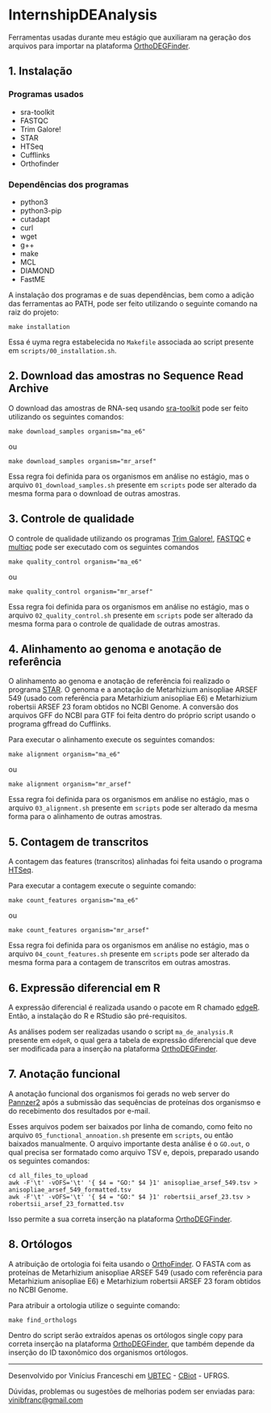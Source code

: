 # InternshipDEAnalysis

Ferramentas usadas durante meu estágio que auxiliaram na geração dos arquivos para importar na plataforma [OrthoDEGFinder](https://github.com/vinibfranc/OrthoDEGFinder).

## 1. Instalação

### Programas usados

* sra-toolkit
* FASTQC
* Trim Galore!
* STAR
* HTSeq
* Cufflinks
* Orthofinder


### Dependências dos programas

* python3
* python3-pip
* cutadapt
* curl
* wget
* g++
* make
* MCL
* DIAMOND
* FastME

A instalação dos programas e de suas dependências, bem como a adição das ferramentas ao PATH, pode ser feito utilizando o seguinte comando na raiz do projeto:

```
make installation
```

Essa é uyma regra estabelecida no ```Makefile``` associada ao script presente em ```scripts/00_installation.sh```.

## 2. Download das amostras no Sequence Read Archive

O download das amostras de RNA-seq usando [sra-toolkit](https://github.com/ncbi/sra-tools) pode ser feito utilizando os seguintes comandos:

```
make download_samples organism="ma_e6"
```

ou 

```
make download_samples organism="mr_arsef"
```

Essa regra foi definida para os organismos em análise no estágio, mas o arquivo ```01_download_samples.sh``` presente em ```scripts``` pode ser alterado da mesma forma para o download de outras amostras.

## 3. Controle de qualidade

O controle de qualidade utilizando os programas [Trim Galore!](https://www.bioinformatics.babraham.ac.uk/projects/trim_galore/), [FASTQC](https://www.bioinformatics.babraham.ac.uk/projects/fastqc/) e [multiqc](https://multiqc.info/) pode ser executado com os seguintes comandos

```
make quality_control organism="ma_e6"
```

ou 

```
make quality_control organism="mr_arsef"
```

Essa regra foi definida para os organismos em análise no estágio, mas o arquivo ```02_quality_control.sh``` presente em ```scripts``` pode ser alterado da mesma forma para o controle de qualidade de outras amostras.

## 4. Alinhamento ao genoma e anotação de referência

O alinhamento ao genoma e anotação de referência foi realizado o programa [STAR](https://github.com/alexdobin/STAR). O genoma e a anotação de Metarhizium anisopliae ARSEF 549 (usado com referência para Metarhizium anisopliae E6) e Metarhizium robertsii ARSEF 23 foram obtidos no NCBI Genome. A conversão dos arquivos GFF do NCBI para GTF foi feita dentro do próprio script usando o programa gffread do Cufflinks.

Para executar o alinhamento execute os seguintes comandos:

```
make alignment organism="ma_e6"
```

ou 

```
make alignment organism="mr_arsef"
```

Essa regra foi definida para os organismos em análise no estágio, mas o arquivo ```03_alignment.sh``` presente em ```scripts``` pode ser alterado da mesma forma para o alinhamento de outras amostras.

## 5. Contagem de transcritos

A contagem das features (transcritos) alinhadas foi feita usando o programa [HTSeq](https://htseq.readthedocs.io/en/release_0.11.1/).

Para executar a contagem execute o seguinte comando:

```
make count_features organism="ma_e6"
```

ou 

```
make count_features organism="mr_arsef"
```

Essa regra foi definida para os organismos em análise no estágio, mas o arquivo ```04_count_features.sh``` presente em ```scripts``` pode ser alterado da mesma forma para a contagem de transcritos em outras amostras.

## 6. Expressão diferencial em R

A expressão diferencial é realizada usando o pacote em R chamado [edgeR](https://bioconductor.org/packages/release/bioc/html/edgeR.html). Então, a instalação do R e RStudio são pré-requisitos.

As análises podem ser realizadas usando o script ```ma_de_analysis.R``` presente em ```edgeR```, o qual gera a tabela de expressão diferencial que deve ser modificada para a inserção na plataforma [OrthoDEGFinder](https://github.com/vinibfranc/OrthoDEGFinder).

## 7. Anotação funcional

A anotação funcional dos organismos foi gerads no web server do [Pannzer2](http://ekhidna2.biocenter.helsinki.fi/sanspanz/) após a submissão das sequências de proteínas dos organismso e do recebimento dos resultados por e-mail.

Esses arquivos podem ser baixados por linha de comando, como feito no arquivo ```05_functional_annoation.sh``` presente em ```scripts```, ou então baixados manualmente. O arquivo importante desta análise é o ```GO.out```, o qual precisa ser formatado como arquivo TSV e, depois, preparado usando os seguintes comandos:

```
cd all_files_to_upload
awk -F'\t' -vOFS='\t' '{ $4 = "GO:" $4 }1' anisopliae_arsef_549.tsv > anisopliae_arsef_549_formatted.tsv
awk -F'\t' -vOFS='\t' '{ $4 = "GO:" $4 }1' robertsii_arsef_23.tsv > robertsii_arsef_23_formatted.tsv
```

Isso permite a sua correta inserção na plataforma [OrthoDEGFinder](https://github.com/vinibfranc/OrthoDEGFinder).

## 8. Ortólogos

A atribuição de ortologia foi feita usando o [OrthoFinder](https://github.com/davidemms/OrthoFinder). O FASTA com as proteínas de Metarhizium anisopliae ARSEF 549 (usado com referência para Metarhizium anisopliae E6) e Metarhizium robertsii ARSEF 23 foram obtidos no NCBI Genome. 

Para atribuir a ortologia utilize o seguinte comando:

```
make find_orthologs
```

Dentro do script serão extraídos apenas os ortólogos single copy para correta inserção na plataforma [OrthoDEGFinder](https://github.com/vinibfranc/OrthoDEGFinder), que também depende da inserção do ID taxonômico dos organismos ortólogos.

---------------------

Desenvolvido por Vinícius Franceschi em [UBTEC](https://www.facebook.com/ubtec.ufrgs/) - [CBiot](http://www.cbiot.ufrgs.br/) - UFRGS.

Dúvidas, problemas ou sugestões de melhorias podem ser enviadas para: vinibfranc@gmail.com
